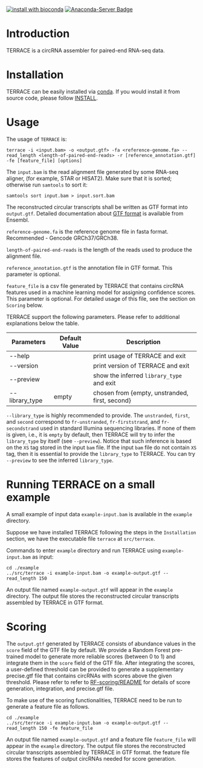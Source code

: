[![install with bioconda](https://img.shields.io/badge/install%20with-bioconda-brightgreen.svg?style=flat)](http://bioconda.github.io/recipes/terrace/README.html)
[![Anaconda-Server Badge](https://anaconda.org/bioconda/terrace/badges/downloads.svg)](https://anaconda.org/bioconda/terrace)

# Introduction

TERRACE is a circRNA assembler for paired-end RNA-seq data.

# Installation

TERRACE can be easily installed via 
[conda](http://bioconda.github.io/recipes/terrace/README.html).
If you would install it from source code, please follow
[INSTALL](https://github.com/Shao-Group/TERRACE/blob/master/INSTALL.md).

# Usage

The usage of `TERRACE` is:
```
terrace -i <input.bam> -o <output.gtf> -fa <reference-genome.fa> --read_length <length-of-paired-end-reads> -r [reference_annotation.gtf] -fe [feature_file] [options]
```

The `input.bam` is the read alignment file generated by some RNA-seq aligner, (for example, STAR or HISAT2).
Make sure that it is sorted; otherwise run `samtools` to sort it:
```
samtools sort input.bam > input.sort.bam
```
The reconstructed circular transcripts shall be written as GTF format into `output.gtf`. Detailed documentation about [GTF format](https://useast.ensembl.org/info/website/upload/gff.html) is available from Ensembl.

`reference-genome.fa` is the reference genome file in fasta format. Recommended - Gencode GRCh37/GRCh38.

`length-of-paired-end-reads` is the length of the reads used to produce the alignment file.

`reference_annotation.gtf` is the annotation file in GTF format. This parameter is optional.

`feature_file` is a csv file generated by TERRACE that contains circRNA features used in a machine learning model for assigning confidence scores. This parameter is optional. For detailed usage of this file, see the section on `Scoring` below.


TERRACE support the following parameters. Please refer
to additional explanations below the table.

 Parameters | Default Value | Description
 ------------------------- | ------------- | ----------
 --help  | | print usage of TERRACE and exit
 --version | | print version of TERRACE and exit
 --preview | | show the inferred `library_type` and exit
 --library_type               | empty | chosen from {empty, unstranded, first, second}

`--library_type` is highly recommended to provide. The `unstranded`, `first`, and `second`
correspond to `fr-unstranded`, `fr-firststrand`, and `fr-secondstrand` used in standard Illumina
sequencing libraries. If none of them is given, i.e., it is `empty` by default, then TERRACE
will try to infer the `library_type` by itself (see `--preview`). Notice that such inference is based
on the `XS` tag stored in the input `bam` file. If the input `bam` file do not contain `XS` tag,
then it is essential to provide the `library_type` to TERRACE. You can try `--preview` to see
the inferred `library_type`.

# Running TERRACE on a small example
A small example of input data `example-input.bam` is available in the `example` directory.

Suppose we have installed TERRACE following the steps in the `Installation` section, we have the executable file `terrace` at `src/terrace`.

Commands to enter `example` directory and run TERRACE using `example-input.bam` as input:
```
cd ./example
../src/terrace -i example-input.bam -o example-output.gtf --read_length 150
```

An output file named `example-output.gtf` will appear in the `example` directory.
The output file stores the reconstructed circular transcripts assembled by TERRACE in GTF format. 

# Scoring

The `output.gtf` generated by TERRACE consists of abundance values in the `score` field of the GTF file by default. We provide a Random Forest pre-trained model to generate more reliable scores (between 0 to 1) and integrate them in the `score` field of the GTF file. After integrating the scores, a user-defined threshold can be provided to generate a supplementary precise.gtf file that contains circRNAs with scores above the given threshold. Please refer to refer to [RF-scoring/README](https://github.com/Shao-Group/TERRACE/blob/master/RF-scoring/README.md) for details of score generation, integration, and precise.gtf file.

To make use of the scoring functionalities, TERRACE need to be run to generate a feature file as follows.

```
cd ./example
../src/terrace -i example-input.bam -o example-output.gtf --read_length 150 -fe feature_file
```

An output file named `example-output.gtf` and a feature file `feature_file` will appear in the `example` directory.
The output file stores the reconstructed circular transcripts assembled by TERRACE in GTF format. the feature file stores the features of output circRNAs needed for score generation.
